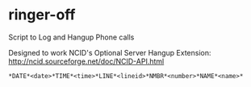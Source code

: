 # ringer-off
Script to Log and Hangup Phone calls

Designed to work NCID's Optional Server Hangup Extension: http://ncid.sourceforge.net/doc/NCID-API.html

`*DATE*<date>*TIME*<time>*LINE*<lineid>*NMBR*<number>*NAME*<name>*`
